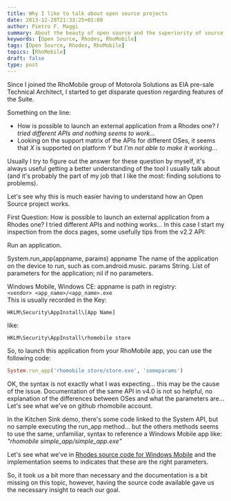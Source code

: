 ```yaml
---
title: Why I like to talk about open source projects
date: 2013-12-28T21:33:25+01:00
author: Pietro F. Maggi
summary: About the beauty of open source and the superiority of source code vs (bad) documentation.
keywords: [Open Source, Rhodes, RhoMobile]
tags: [Open Source, Rhodes, RhoMobile]
topics: [RhoMobile]
draft: false
type: post
---
```


Since I joined the RhoMobile group of Motorola Solutions as EIA pre-sale Technical Architect, I started to get disparate question regarding features of the Suite.

Something on the line:

-  How is possible to launch an external application from a Rhodes one? *I tried different APIs and nothing seems to work...*
-  Looking on the support matrix of the APIs for different OSes, it seems that *X* is supported on platform *Y* but *I'm not able to make it working...*

Usually I try to figure out the answer for these question by myself, it's always useful getting a better understanding of the tool I usually talk about (and it's probably the part of my job that I like the most: finding solutions to problems).

Let's see why this is much easier having to understand how an Open Source project works.

First Question: How is possible to launch an external application from a Rhodes one? I tried different APIs and nothing works...
In this case I start my inspection from the docs pages, some usefully tips from the v2.2 API:

Run an application.

System.run_app(appname, params)
appname	The name of the application on the device to run, such as com.android.music.
params	String. List of parameters for the application; nil if no parameters.

Windows Mobile, Windows CE: appname is path in registry:  
`<vendor> <app_name>/<app_name>.exe`  
This is usually recorded in the Key:
```
HKLM\Security\AppInstall\[App Name]
```
like:
```
HKLM\Security\AppInstall\rhomobile store
```

So, to launch this application from your RhoMobile app, you can use the following code:

```ruby
System.run_app('rhomobile store/store.exe', 'someparams')
```

OK, the syntax is not exactly what I was expecting... this may be the cause of the issue.
Documentation of the same API in v4.0 is not so helpful, no explanation of the differences between OSes and what the parameters are...
Let's see what we've on github rhomobile account.

In the Kitchen Sink demo, there's some code linked to the System API, but no sample executing the run\_app method... but the others methods seems to use the same, unfamiliar, syntax to reference a Windows Mobile app like: <em>"rhomobile simple\_app/simple\_app.exe"</em>

Let's see what we've in  [Rhodes source code for Windows Mobile](https://github.com/rhomobile/rhodes/blob/master/platform/wm/rhodes/rho/rubyext/SystemImpl.cpp) and the implementation seems to indicates that these are the right parameters.


So, it took us a bit more than necessary and the documentation is a bit missing on this topic, however, having the source code available gave us the necessary insight to reach our goal.


